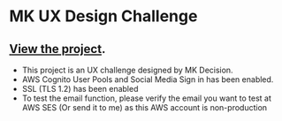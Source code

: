 # MK UX Design Challenge 

## [View the project](https://uxchallengebyjin.auth.us-east-2.amazoncognito.com/login?client_id=7vhlbgnnnj0p1u5nea3g6h6hjv&response_type=code&scope=aws.cognito.signin.user.admin+email+openid+phone+profile&redirect_uri=https://uxchallengebyjin.s3.us-east-2.amazonaws.com/contact.html).

* This project is an UX challenge designed by MK Decision. 
* AWS Cognito User Pools and Social Media Sign in has been enabled. 
* SSL (TLS 1.2) has been enabled 
* To test the email function, please verify the email you want to test at AWS SES (Or send it to me) as this AWS account is non-production
